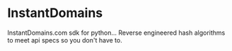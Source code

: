 # InstantDomains
InstantDomains.com sdk for python... Reverse engineered hash algorithms to meet api specs so you don't have to.
